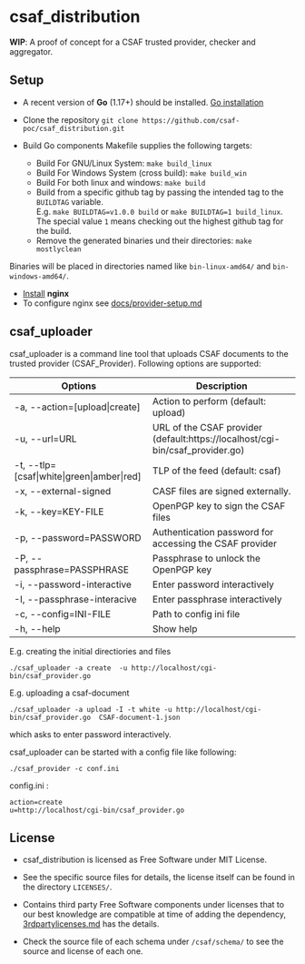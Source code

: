 # csaf_distribution

**WIP**: A proof of concept for a CSAF trusted provider, checker and aggregator.


## Setup

- A recent version of **Go** (1.17+) should be installed. [Go installation](https://go.dev/doc/install)

- Clone the repository `git clone https://github.com/csaf-poc/csaf_distribution.git `

- Build Go components
  Makefile supplies the following targets:
	- Build For GNU/Linux System: `make build_linux`
	- Build For Windows System (cross build): `make build_win`
    - Build For both linux and windows: `make build`
	- Build from a specific github tag by passing the intended tag to the `BUILDTAG` variable.                     
	   E.g. `make BUILDTAG=v1.0.0 build` or `make BUILDTAG=1 build_linux`.                    
     The special value `1` means checking out the highest github tag for the build.                               
    - Remove the generated binaries und their directories: `make mostlyclean`

Binaries will be placed in directories named like `bin-linux-amd64/` and `bin-windows-amd64/`.

- [Install](http://nginx.org/en/docs/install.html)  **nginx**
- To configure nginx see [docs/provider-setup.md](docs/provider-setup.md)

## csaf_uploader
csaf_uploader is a command line tool that uploads CSAF documents to the trusted provider (CSAF_Provider).
Following options are supported:

| Options                                    | Description                                                                                |
| ------------------------------------------ | ------------------------------------------------------------------------------------------ |
| -a, --action=[upload\|create]              | Action to perform (default: upload)                                                        |
| -u, --url=URL                              | URL of the CSAF provider (default:https:<span></span>//localhost/cgi-bin/csaf_provider.go) |
| -t, --tlp=[csaf\|white\|green\|amber\|red] | TLP of the feed (default: csaf)                                                            |
| -x, --external-signed                      | CASF files are signed externally.                                                          |
| -k, --key=KEY-FILE                         | OpenPGP key to sign the CSAF files                                                         |
| -p, --password=PASSWORD                    | Authentication password for accessing the CSAF provider                                    |
| -P, --passphrase=PASSPHRASE                | Passphrase to unlock the OpenPGP key                                                       |
| -i, --password-interactive                 | Enter password interactively                                                               |
| -I, --passphrase-interacive                | Enter passphrase interactively                                                             |
| -c, --config=INI-FILE                      | Path to config ini file                                                                    |
| -h, --help                                 | Show help                                                                                  |

E.g. creating the initial directiories and files

```
./csaf_uploader -a create  -u http://localhost/cgi-bin/csaf_provider.go
```

E.g. uploading a csaf-document

```
./csaf_uploader -a upload -I -t white -u http://localhost/cgi-bin/csaf_provider.go  CSAF-document-1.json
```

which asks to enter password interactively.

csaf_uploader can be started with a config file like following:

```
./csaf_provider -c conf.ini
```

config.ini :

```
action=create
u=http://localhost/cgi-bin/csaf_provider.go
```

## License

- csaf_distribution is licensed as Free Software under MIT License.

- See the specific source files
  for details, the license itself can be found in the directory `LICENSES/`.

- Contains third party Free Software components under licenses that to our best knowledge are compatible at time of adding the dependency, [3rdpartylicenses.md](3rdpartylicenses.md) has the details.

- Check the source file of each schema under `/csaf/schema/` to see the source and license of each one.
